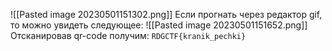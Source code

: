 ![[Pasted image 20230501151302.png]]
Если прогнать через редактор gif, то можно увидеть следующее:
![[Pasted image 20230501151652.png]]
Отсканировав qr-code получим:
`RDGCTF{kranik_pechki}`

